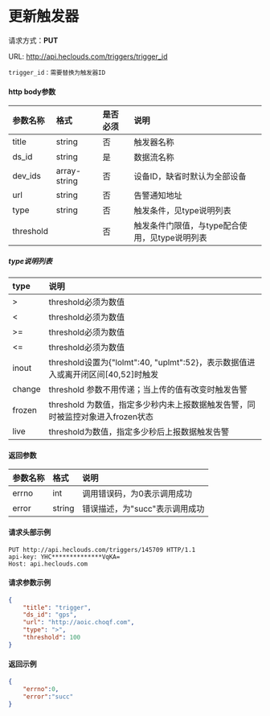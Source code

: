 # 更新触发器
请求方式：**PUT**

URL: http://api.heclouds.com/triggers/trigger_id

    trigger_id：需要替换为触发器ID


#### http body参数
参数名称 | 格式 | 是否必须 | 说明
:- | :- | :- | :- 
title | string | 否 | 触发器名称
ds_id | string | 是 | 数据流名称
dev_ids | array-string | 否 | 设备ID，缺省时默认为全部设备
url | string | 否 | 告警通知地址
type | string | 否 | 触发条件，见type说明列表
threshold |  | 否 | 触发条件门限值，与type配合使用，见type说明列表

##### type说明列表
type |  说明
:- | :- 
> |  threshold必须为数值
< | threshold必须为数值
>= |  threshold必须为数值
<= | threshold必须为数值
inout | threshold设置为{"lolmt":40, "uplmt":52}，表示数据值进入或离开闭区间[40,52]时触发
change | threshold 参数不用传递；当上传的值有改变时触发告警
frozen | threshold 为数值，指定多少秒内未上报数据触发告警，同时被监控对象进入frozen状态
live | threshold为数值，指定多少秒后上报数据触发告警

#### 返回参数
参数名称 | 格式 | 说明
:- | :- | :- 
errno | int | 调用错误码，为0表示调用成功
error | string | 错误描述，为"succ"表示调用成功


#### 请求头部示例
```text
PUT http://api.heclouds.com/triggers/145709 HTTP/1.1
api-key: YHC**************VqKA=
Host: api.heclouds.com
```

#### 请求参数示例
```json
{
	"title": "trigger",
	"ds_id": "gps",
	"url": "http://aoic.choqf.com",
	"type": ">",
	"threshold": 100
}
```

#### 返回示例
```json
{
    "errno":0,
    "error":"succ"
}
```
